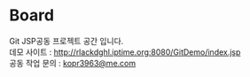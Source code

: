# Board

Git  JSP공동 프로젝트 공간 입니다.<br/>
데모 사이트 : http://rlackdghl.iptime.org:8080/GitDemo/index.jsp   <Br/>
공동 작업 문의 : kopr3963@me.com
